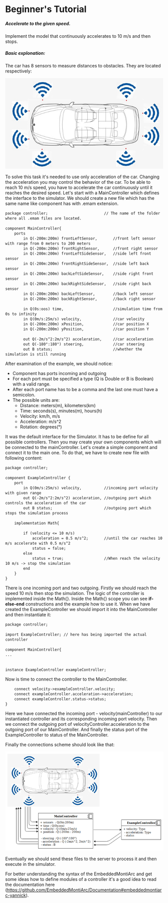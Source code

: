 # Beginner's Tutorial

##### Accelerate to the given speed.
Implement the model that continuously accelerates to 10 m/s and then stops.
    
##### Basic explonation:
The car has 8 sensors to measure distances to obstacles. They are located respectively: 

![alt text](../img/car-with-sensors.jpg)

To solve this task it's needed to use only acceleration of the car. Changing the acceleration you may control the behavior of the car. To be able to reach 10 m/s speed, you have to accelerate the car continuously until it reaches the desired speed. Let's start with a MainController which defines the interface to the simulator. We should create a new file which has the same name like component has with .emam extension.

```
package controller;                         // The name of the folder where all .emam files are located.

component MainController{
    ports                                   
        in Q(-200m:200m) frontLeftSensor,       //front left sensor with range from 0 meters to 200 meters
        in Q(-200m:200m) frontRightSensor,      //front right sensor
        in Q(-200m:200m) frontLeftSideSensor,   //side left front sensor
        in Q(-200m:200m) frontRightSideSensor,  //side left back sensor
        in Q(-200m:200m) backLeftSideSensor,    //side right front sensor
        in Q(-200m:200m) backRightSideSensor,   //side right back sensor
        in Q(-200m:200m) backLeftSensor,        //back left sensor
        in Q(-200m:200m) backRightSensor,       //back right sensor

        in Q(0s:oos) time,                      //simulation time from 0s to infinity
        in Q(0m/s:25m/s) velocity,              //car velocity
        in Q(-200m:200m) xPosition,             //car position X
        in Q(-200m:200m) yPosition,             //car position Y

        out Q(-2m/s^2:2m/s^2) acceleration,     //car acceleration 
        out Q(-180°:180°) steering,             //car steering
        out B status;                           //whether the simulation is still running
```
After examination of the example, we should notice:
- Component has ports incoming and outgoing
- For each port must be specified a type (Q is Double or B is Boolean) with a valid range.
- After each port name has to be a comma and the last one must have a semicolon.
- The possible units are:
    - Distance: meters(m), kilometers(km)
    - Time: seconds(s), minutes(m), hours(h)
    - Velocity: km/h, m/s
    - Acceleration: m/s^2
    - Rotation: degrees(°)

It was the default interface for the Simulator. It has to be define for all possible controllers. Then you may create your own components which will be connected to the mainController. Let's create a simple component and connect it to the main one. To do that, we have to create new file with following content:

```
package controller;

component ExampleController {
	port
		in Q(0m/s:25m/s) velocity,          //incoming port velocity with given range
		out Q(-2m/s^2:2m/s^2) acceleration, //outgoing port which controls the acceleration of the car
		out B status;                       //outgoing port which stops the simulation process

	implementation Math{
		
		if (velocity <= 10 m/s)
    	    acceleration = 0.5 m/s^2;       //until the car reaches 10 m/s accelerate with 0.5 m/s^2
            status = false;
    	else
    		status = true;                  //When reach the velocity 10 m/s -> stop the simulation
        end
	}
}
```

There is one incoming port and two outgoing. Firstly we should reach the speed 10 m/s then stop the simulation. The logic of the controller is implemented inside the Math{}. Inside the Math{} scope you can see __if-else-end__ constructions and the example how to use it.
When we have created the ExampleController we should import it into the MainController and then instantiate it:

```
package controller;

import ExampleController; // here has being imported the actual controller

component MainController{ 
...


instance ExampleController exampleController;

```
Now is time to connect the controller to the MainController.

```
    connect velocity->exampleController.velocity;
    connect exampleController.acceleration->acceleration;
    connect exampleController.status->status;
}
```

Here we have connected the incoming port - velocity(mainController) to our instantiated controller and its corresponding incoming port velocity. Then we connect the outgoing port of velocityController.acceleration to the outgoing port of our MainController. And finally the status port of the ExampleController to status of the MainController.

Finally the connections scheme should look like that:

![alt text](../img/car-with-controller.png)

Eventually we should send these files to the server to process it and then execute in the simulator.

For better understanding the syntax of the EmbeddedMontiArc and get some ideas how to define modules of a controller it's a good idea to read the documentation here (https://github.com/EmbeddedMontiArc/Documentation#embeddedmontiarc-yannick).
